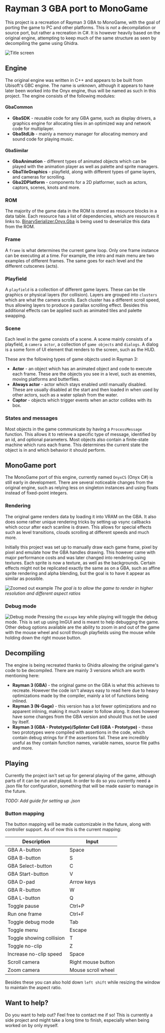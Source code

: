 # Rayman 3 GBA port to MonoGame
This project is a recreation of Rayman 3 GBA to MonoGame, with the goal of porting the game to PC and other platforms. This is *not* a decompilation or source port, but rather a recreation in C#. It is however heavily based on the original engine, attempting to keep much of the same structure as seen by decompiling the game using Ghidra.

![Title screen](img/title_screen.png)

## Engine
The original engine was written in C++ and appears to be built from Ubisoft's GBC engine. The name is unknown, although it appears to have later been worked into the Onyx engine, thus will be named as such in this project. The engine consists of the following modules:

#### GbaCommon
- **GbaSDK** - reusable code for any GBA game, such as display drivers, a graphics engine for allocating tiles in an optimized way and network code for multiplayer.
- **GbaStdLib** - mainly a memory manager for allocating memory and sound code for playing music.

#### GbaSimilar
- **GbaAnimation** -  different types of animated objects which can be played with the animation player as well as palette and sprite managers.
- **GbaTileGraphics** - playfield, along with different types of game layers, and cameras for scrolling.
- **Gba2DPlatform** - components for a 2D platformer, such as actors, captors, scenes, knots and more.

### ROM
The majority of the game data in the ROM is stored as resource blocks in a data table. Each resource has a list of dependencies, which are resources it links to. [BinarySerializer.Onyx.Gba](https://github.com/BinarySerializer/BinarySerializer.Onyx.Gba) is being used to deserialize this data from the ROM.

### Frame
A `frame` is what determines the current game loop. Only one frame instance can be executing at a time. For example, the intro and main menu are two examples of different frames. The same goes for each level and the different cutscenes (acts).

### Playfield
A `playfield` is a collection of different game layers. These can be tile graphics or physical layers (for collision). Layers are grouped into `clusters` which are what the camera scrolls. Each cluster has a different scroll speed, thus allowing layers to produce a parallax scrolling effect. Besides this additional effects can be applied such as animated tiles and palette swapping.

### Scene
Each level in the game consists of a scene. A scene mainly consists of a playfield, a `camera actor`, a collection of `game objects` and `dialogs`. A dialog is a some form of UI element that renders to the screen, such as the HUD.

These are the following types of game objects used in Rayman 3:

- **Actor** - an object which has an animated object and code to execute each frame. These are the objects you see in a level, such as enemies, moving platforms and butterflies.
- **Always actor** - actor which stays enabled until manually disabled. These are usually disabled at the start and then loaded in when used by other actors, such as a water splash from the water.
- **Captor** - objects which trigger events when an actor collides with its box.

### States and messages
Most objects in the game communicate by having a `ProcessMessage` function. This allows it to retrieve a specific type of message, identified by an id, and optional parameters. Most objects also contain a finite-state machine which runs each frame. This determines the current state the object is in and which behavior it should perform.

## MonoGame port
The MonoGame port of this engine, currently named `OnyxCS` (Onyx C#) is still early in development. There are several noticeable changes from the original engine, such as relying less on singleton instances and using floats instead of fixed-point integers.

### Rendering
The original game renders data by loading it into VRAM on the GBA. It also does some rather unique rendering tricks by setting up vsync callbacks which occur after each scanline is drawn. This allows for special effects such as level transitions, clouds scrolling at different speeds and much more.

Initially this project was set up to manually draw each game frame, pixel by pixel and emulate how the GBA handles drawing. This however came with major performance costs and was later changed into rendering using textures. Each sprite is now a texture, as well as the backgrounds. Certain effects might not be replicated exactly the same as on a GBA, such as affine sprite rendering and alpha blending, but the goal is to have it appear as similar as possible.

![Zoomed out example](img/zoom_out.png)
*The goal is to allow the game to render in higher resolution and different aspect ratios*

### Debug mode
![Debug mode](img/debug_mode.png)
Pressing the `escape` key while playing will toggle the debug mode. This is set up using ImGUI and is meant to help debugging the game. Other debug options available are the ability to zoom in and out of the game with the mouse wheel and scroll through playfields using the mouse while holding down the right mouse button.

## Decompiling
The engine is being recreated thanks to Ghidra allowing the original game's code to be decompiled. There are mainly 3 versions which are worth mentioning here:

- **Rayman 3 (GBA)** - the original game on the GBA is what this achieves to recreate. However the code isn't always easy to read here due to heavy optimizations made by the compiler, mainly a lot of functions being inlined.
- **Rayman 3 (N-Gage)** - this version has a lot fewer optimizations and no apparent inlining, making it much easier to follow along. It does however have some changes from the GBA version and should thus not be used by itself.
- **Rayman 3 (GBA - Prototype)/Splinter Cell (GBA - Prototype)** - these two prototypes were compiled with assertions in the code, which contain debug strings for if the assertions fail. These are incredibly useful as they contain function names, variable names, source file paths and more.

## Playing
Currently the project isn't set up for general playing of the game, although parts of it can be run and played. In order to do so you currently need a .json file for configuration, something that will be made easier to manage in the future.

*TODO: Add guide for setting up .json*

### Button mapping
The button mapping will be made customizable in the future, along with controller support. As of now this is the current mapping:

| **Description**          | **Input**          |
|--------------------------|--------------------|
| GBA A-button             | Space              |
| GBA B-button             | S                  |
| GBA Select-button        | C                  |
| GBA Start-button         | V                  |
| GBA D-pad                | Arrow keys         |
| GBA R-button             | W                  |
| GBA L-button             | Q                  |
| Toggle pause             | Ctrl+P             |
| Run one frame            | Ctrl+F             |
| Toggle debug mode        | Tab                |
| Toggle menu              | Escape             |
| Toggle showing collision | T                  |
| Toggle no-clip           | Z                  |
| Increase no-clip speed   | Space              |
| Scroll camera            | Right mouse button |
| Zoom camera              | Mouse scroll wheel |

Besides these you can also hold down `left shift` while resizing the window to maintain the aspect ratio.

## Want to help?
Do you want to help out? Feel free to contact me if so! This is currently a side project and might take a long time to finish, especially when being worked on by only myself.